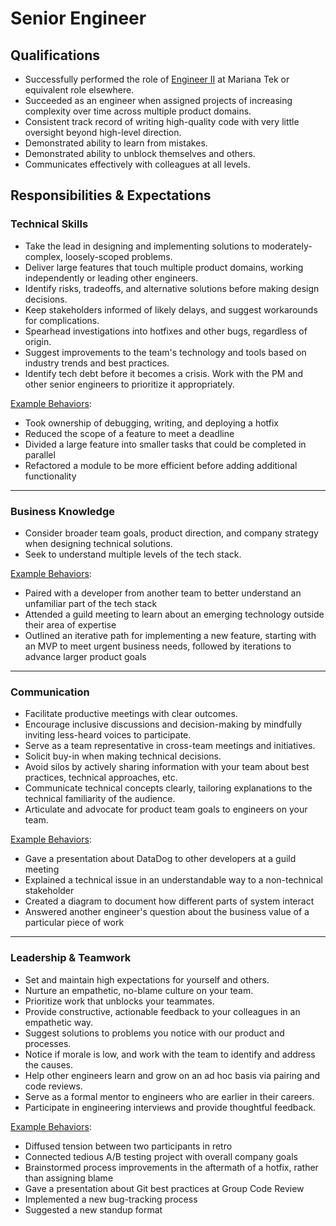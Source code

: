 Senior Engineer
===============

## Qualifications

- Successfully performed the role of [Engineer II](engineer_ii.md) at Mariana Tek or equivalent role elsewhere.
- Succeeded as an engineer when assigned projects of increasing complexity over time across multiple product domains.
- Consistent track record of writing high-quality code with very little oversight beyond high-level direction.
- Demonstrated ability to learn from mistakes.
- Demonstrated ability to unblock themselves and others.
- Communicates effectively with colleagues at all levels.

## Responsibilities & Expectations

### Technical Skills

- Take the lead in designing and implementing solutions to moderately-complex, loosely-scoped problems.
- Deliver large features that touch multiple product domains, working independently or leading other engineers.
- Identify risks, tradeoffs, and alternative solutions before making design decisions.
- Keep stakeholders informed of likely delays, and suggest workarounds for complications.
- Spearhead investigations into hotfixes and other bugs, regardless of origin.
- Suggest improvements to the team's technology and tools based on industry trends and best practices.
- Identify tech debt before it becomes a crisis. Work with the PM and other senior engineers to prioritize it appropriately.

[Example Behaviors](/README.md#example-behaviors):
- Took ownership of debugging, writing, and deploying a hotfix
- Reduced the scope of a feature to meet a deadline
- Divided a large feature into smaller tasks that could be completed in parallel
- Refactored a module to be more efficient before adding additional functionality

---
### Business Knowledge

- Consider broader team goals, product direction, and company strategy when designing technical solutions.
- Seek to understand multiple levels of the tech stack.

[Example Behaviors](/README.md#example-behaviors):
- Paired with a developer from another team to better understand an unfamiliar part of the tech stack
- Attended a guild meeting to learn about an emerging technology outside their area of expertise
- Outlined an iterative path for implementing a new feature, starting with an MVP to meet urgent business needs, followed by iterations to advance larger product goals

---
### Communication

- Facilitate productive meetings with clear outcomes.
- Encourage inclusive discussions and decision-making by mindfully inviting less-heard voices to participate.
- Serve as a team representative in cross-team meetings and initiatives.
- Solicit buy-in when making technical decisions.
- Avoid silos by actively sharing information with your team about best practices, technical approaches, etc.
- Communicate technical concepts clearly, tailoring explanations to the technical familiarity of the audience.
- Articulate and advocate for product team goals to engineers on your team.

[Example Behaviors](/README.md#example-behaviors):
- Gave a presentation about DataDog to other developers at a guild meeting
- Explained a technical issue in an understandable way to a non-technical stakeholder
- Created a diagram to document how different parts of system interact
- Answered another engineer's question about the business value of a particular piece of work

---
### Leadership & Teamwork

- Set and maintain high expectations for yourself and others.
- Nurture an empathetic, no-blame culture on your team.
- Prioritize work that unblocks your teammates.
- Provide constructive, actionable feedback to your colleagues in an empathetic way.
- Suggest solutions to problems you notice with our product and processes.
- Notice if morale is low, and work with the team to identify and address the causes.
- Help other engineers learn and grow on an ad hoc basis via pairing and code reviews.
- Serve as a formal mentor to engineers who are earlier in their careers.
- Participate in engineering interviews and provide thoughtful feedback.

[Example Behaviors](/README.md#example-behaviors):
- Diffused tension between two participants in retro
- Connected tedious A/B testing project with overall company goals
- Brainstormed process improvements in the aftermath of a hotfix, rather than assigning blame
- Gave a presentation about Git best practices at Group Code Review
- Implemented a new bug-tracking process
- Suggested a new standup format

